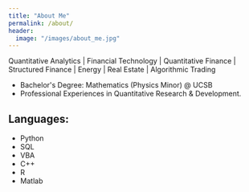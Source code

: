 ```yaml
---
title: "About Me"
permalink: /about/
header:
  image: "/images/about_me.jpg"
---
```

Quantitative Analytics | Financial Technology | Quantitative Finance | Structured Finance | Energy | Real Estate | Algorithmic Trading

- Bachelor's Degree: Mathematics (Physics Minor) @ UCSB
- Professional Experiences in Quantitative Research & Development.


## Languages:
- Python
- SQL
- VBA
- C++
- R
- Matlab
